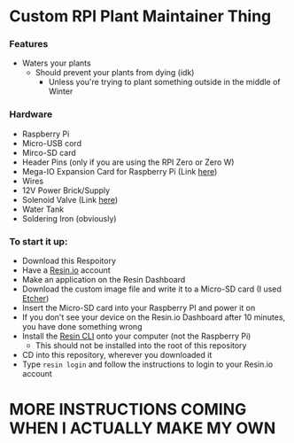 # Custom RPI Plant Maintainer Thing
### Features
- Waters your plants
	- Should prevent your plants from dying (idk)
		- Unless you're trying to plant something outside in the middle of Winter

### Hardware
- Raspberry Pi
- Micro-USB cord
- Mirco-SD card
- Header Pins (only if you are using the RPI Zero or Zero W)
- Mega-IO Expansion Card for Raspberry Pi (Link [here](https://www.sequentmicrosystems.com/))
- Wires
- 12V Power Brick/Supply
- Solenoid Valve (Link [here](https://www.amazon.com/gp/product/B071JDFVNQ/ref=oh_aui_detailpage_o00_s00?ie=UTF8&psc=1))
- Water Tank
- Soldering Iron (obviously)

### To start it up:

- Download this Respoitory
- Have a [Resin.io](https://resin.io/) account
- Make an application on the Resin Dashboard
- Download the custom image file and write it to a Micro-SD card (I used [Etcher](https://etcher.io/))
- Insert the Micro-SD card into your Raspberry PI and power it on
- If you don't see your device on the Resin.io Dashboard after 10 minutes, you have done something wrong
- Install the [Resin CLI](https://github.com/resin-io/resin-cli) onto your computer (not the Raspberry Pi)
  - This should not be installed into the root of this repository
- CD into this repository, wherever you downloaded it
- Type `resin login` and follow the instructions to login to your Resin.io account

# MORE INSTRUCTIONS COMING WHEN I ACTUALLY MAKE MY OWN
